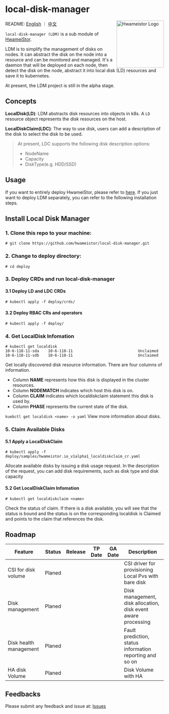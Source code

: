 # local-disk-manager
<img width="150" align='right' alt="Hwameistor Logo" src="https://avatars.githubusercontent.com/u/98022243?s=200&v=4">

README: [English](https://github.com/hwameistor/local-disk-manager/blob/main/README.md) ｜ [中文](https://github.com/hwameistor/local-disk-manager/blob/main/README-zh.md)

`local-disk-manager (LDM)` is a sub module of [HwameiStor](https://github.com/hwameistor/helm-charts). 

LDM is to simplify the management of disks on nodes. It can abstract the disk on the node into a resource and can be monitored and managed. It's a daemon that will be deployed on each node, then detect the disk on the node, abstract it into local disk (LD) resources and save it to kubernetes.

At present, the LDM project is still in the alpha stage.

## Concepts

**LocalDisk(LD)**: LDM abstracts disk resources into objects in k8s. A `LD` resource object represents the disk resources on the host.

**LocalDiskClaim(LDC)**: The way to use disk, users can add a description of the disk to select the disk to be used.
> At present, LDC supports the following disk description options:
> - NodeName
> - Capacity
> - DiskType(e.g. HDD/SSD)

## Usage
If you want to entirely deploy HwameiStor, please refer to [here](https://github.com/hwameistor/helm-charts). If you just want to deploy LDM separately, you can refer to the following installation steps.

## Install Local Disk Manager

### 1. Clone this repo to your machine:
```
# git clone https://github.com/hwameistor/local-disk-manager.git
```

### 2. Change to deploy directory:
```
# cd deploy
```

### 3. Deploy CRDs and run local-disk-manager

#### 3.1 Deploy LD and LDC CRDs
```
# kubectl apply -f deploy/crds/
```

#### 3.2 Deploy RBAC CRs and operators
```
# kubectl apply -f deploy/
```

### 4. Get LocalDisk Infomation
```
# kubectl get localdisk
10-6-118-11-sda    10-6-118-11                             Unclaimed
10-6-118-11-sdb    10-6-118-11                             Unclaimed
``` 
Get locally discovered disk resource information. There are four columns of information. 
- Column **NAME** represents how this disk is displayed in the cluster resources. 
- Column **NODEMATCH** indicates which host this disk is on. 
- Column **CLAIM** indicates which localdiskclaim statement this disk is used by. 
- Column **PHASE** represents the current state of the disk.

`kuebctl get localdisk <name> -o yaml` View more information about disks.

### 5. Claim Available Disks

#### 5.1 Apply a LocalDiskClaim
```
# kubectl apply -f deploy/samples/hwameistor.io_v1alpha1_localdiskclaim_cr.yaml
```
Allocate available disks by issuing a disk usage request. In the description of the request, you can add disk requirements, such as disk type and disk capacity

#### 5.2 Get LocalDiskClaim Infomation
```
# kubectl get localdiskclaim <name>
```
Check the status of claim. If there is a disk available, you will see that the status is bound and the status is on the corresponding localdisk is Claimed and points to the claim that references the disk.

## Roadmap

| Feature                   | Status | Release | TP Date | GA Date | Description                                                  |
| ------------------------- | ------ | ------- | ------- | ------- | ------------------------------------------------------------ |
| CSI for disk volume       | Planed |         |         |         | CSI driver for provisioning Local Pvs with bare disk         |
| Disk management           | Planed |         |         |         | Disk management, disk allocation, disk event aware processing|
| Disk health management    | Planed |         |         |         | Fault prediction, status information reporting and so on     |
| HA disk Volume            | Planed |         |         |         | Disk Volume with HA                                          |                                      

## Feedbacks
Please submit any feedback and issue at: [Issues](https://github.com/hwameistor/local-disk-manager/issues)